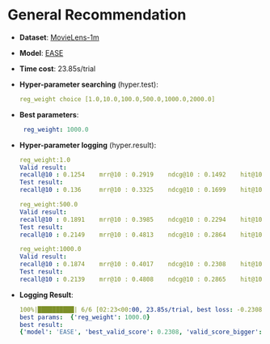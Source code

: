 # General Recommendation

- **Dataset**: [MovieLens-1m](../../md/ml-1m_general.md)

- **Model**: [EASE](https://recbole.io/docs/user_guide/model/general/ease.html)

- **Time cost**: 23.85s/trial

- **Hyper-parameter searching** (hyper.test):

  ```yaml
  reg_weight choice [1.0,10.0,100.0,500.0,1000.0,2000.0]
  ```

- **Best parameters**:

  ```yaml
   reg_weight: 1000.0
  ```

- **Hyper-parameter logging** (hyper.result):

  ```yaml
  reg_weight:1.0
  Valid result:
  recall@10 : 0.1254    mrr@10 : 0.2919    ndcg@10 : 0.1492    hit@10 : 0.6075    precision@10 : 0.1052
  Test result:
  recall@10 : 0.136     mrr@10 : 0.3325    ndcg@10 : 0.1699    hit@10 : 0.642     precision@10 : 0.1193

  reg_weight:500.0
  Valid result:
  recall@10 : 0.1891    mrr@10 : 0.3985    ndcg@10 : 0.2294    hit@10 : 0.7495    precision@10 : 0.1666
  Test result:
  recall@10 : 0.2149    mrr@10 : 0.4813    ndcg@10 : 0.2864    hit@10 : 0.7852    precision@10 : 0.2074

  reg_weight:1000.0
  Valid result:
  recall@10 : 0.1874    mrr@10 : 0.4017    ndcg@10 : 0.2308    hit@10 : 0.7481    precision@10 : 0.1681
  Test result:
  recall@10 : 0.2139    mrr@10 : 0.4808    ndcg@10 : 0.2865    hit@10 : 0.7837    precision@10 : 0.2082
  ```

- **Logging Result**:

  ```yaml
  100%|██████████| 6/6 [02:23<00:00, 23.85s/trial, best loss: -0.2308]
  best params:  {'reg_weight': 1000.0}
  best result: 
  {'model': 'EASE', 'best_valid_score': 0.2308, 'valid_score_bigger': True, 'best_valid_result': OrderedDict([('recall@10', 0.1874), ('mrr@10', 0.4017), ('ndcg@10', 0.2308), ('hit@10', 0.7481), ('precision@10', 0.1681)]), 'test_result': OrderedDict([('recall@10', 0.2139), ('mrr@10', 0.4808), ('ndcg@10', 0.2865), ('hit@10', 0.7837), ('precision@10', 0.2082)])}
  ```
